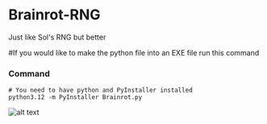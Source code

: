 # Brainrot-RNG
Just like Sol's RNG but better

#If you would like to make the python file into an EXE file run this command

### Command
```
# You need to have python and PyInstaller installed
python3.12 -m PyInstaller Brainrot.py
```

![alt text](https://github.com/DezSquid/Brainrot-RNG-/blob/main/extra%20file/94.png?raw=true)

